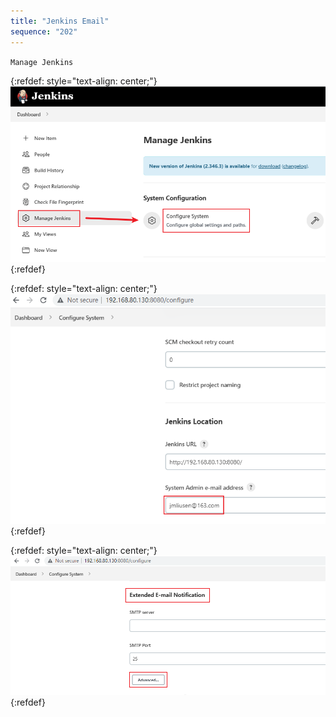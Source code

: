 ```yaml
---
title: "Jenkins Email"
sequence: "202"
---
```


`Manage Jenkins`

{:refdef: style="text-align: center;"}
![](/assets/images/jenkins/email/manage-jenkins-configure-system.png)
{:refdef}

{:refdef: style="text-align: center;"}
![](/assets/images/jenkins/email/system-admin-email-address.png)
{:refdef}

{:refdef: style="text-align: center;"}
![](/assets/images/jenkins/email/extended-email-notification.png)
{:refdef}
